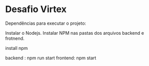 # Desafio Virtex

Dependências para executar o projeto:

Instalar o Nodejs.
Instalar NPM nas pastas dos arquivos backend e frotnend.

install npm

backend : npm run start
frontend: npm start
